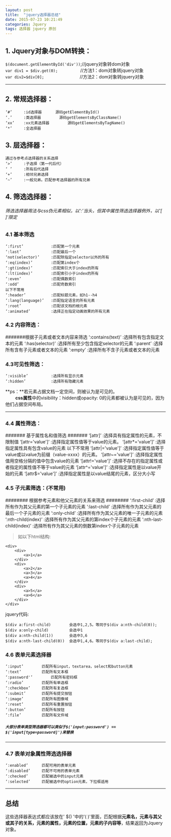 ```yaml
---
layout: post
title:  "jquery选择器总结"
date: 2015-07-23 10:21:49
categories: Jquery
tags: 选择器 jquery 原创
---
```

## 1. Jquery对象与DOM转换： ##
`$(document.getElementById('div'))`;//jquery对象转dom对象  
`var div1 = $div.get(0);`&nbsp;&nbsp;&nbsp;&nbsp;&nbsp;&nbsp;&nbsp;&nbsp;&nbsp;&nbsp;&nbsp;&nbsp;&nbsp;&nbsp;&nbsp;&nbsp;&nbsp;&nbsp;//方法1：dom对象转jquery对象<br/>
`var div2=$div[0];`&emsp;&emsp;&emsp;&emsp;&emsp;&emsp;&emsp;&emsp;//方法2：dom对象转jquery对象
***
## 2. 常规选择器： ##
	‘#’		:id选择器		源码getElementById()
	‘.’		:类选择器		 源码getElementsByClassName()
	‘xx’	:xx元素选择器	 	源码getElementsByTagName()
	‘*’		:全选择器
## 3. 层选择器： ##
	通过与参考点选择器的关系选择
	‘>’		:子选择（第一代后代）
	‘ ’		:所有后代选择
	‘+’		:相邻兄弟选择
	‘~’		:一般兄弟。匹配参考选择器的所有兄弟

## 4. 筛选选择器： ##
###### 筛选选择器用法与css伪元素相似，以‘:’当头，但其中属性筛选选择器例外，以'[ ]'限定 ######
### 4.1 基本筛选 ###
	‘:first’			:匹配第一个元素
	‘:last’				:匹配最后一个
	‘not(selector)’		:匹配除指定selector以外的所有
	‘:eq(index)’		:匹配第index个
	‘:gt(index)’		:匹配索引大于index的所有
	‘:lt(index)’		:匹配索引小于index的所有
	‘:even’				:匹配偶数索引
	‘:odd’				:匹配奇数索引
	以下不常用
	‘:header’			:匹配标题元素，如h1--h4
	‘:lang(language)’	:匹配指定语言的所有元素
	‘:root’				:匹配该文档的根元素
	‘:animated’			:选择正在指定动画效果的所有元素

### 4.2 内容筛选： ###
#######根据子元素或者文本内容来筛选
	‘:contains(text)’	:选择所有包含指定文本的元素
	‘:has(selector)’	:选择所有至少包含指定selector的元素
	‘:parent’			:选择所有含有子元素或者文本的元素
	‘:empty’			:选择所有不含子元素或者文本的元素

### 4.3可见性筛选： ###
	‘:visible’			:选择所有显示元素
	‘:hidden’			:选择所有隐藏元素
**ps：**若元素占据文档一定空间，则被认为是可见的。
<br>&nbsp;&nbsp;&nbsp;&nbsp;&nbsp;&nbsp;&nbsp;&nbsp;**css属性**中的visibility：hidden或opacity: 0的元素都被认为是可见的，因为他们占据空间布局。
***
### 4.4 属性筛选： ###
####### 基于属性名和值筛选 #######
	‘[attr]’			:选择具有指定属性的元素，不限制值
	‘[attr='value']’	:选择指定属性值等于value的元素。
	‘[attr*='value']’	:选择指定属性具有包含value的元素
	以下不常用
	‘[attr|='value']’	:选择指定属性值等于value或以value为前缀（value-xxxx）的元素。
	‘[attr~='value']’	:选择指定属性值用空格分隔的值中包含value的元素
	‘[attr!='value']’	:选择不存在的指定属性或者指定的属性值不等于value的元素
	‘[attr^='value']’	:选择指定属性是以value开始的元素
	‘[attr$='value']’	:选择指定属性是以value结尾的元素，区分大小写
### 4.5 子元素筛选：(不常用) ###
######## 根据参考元素和他父元素的关系来筛选 ########
	‘:first-child’				:选择所有作为其父元素的第一个子元素的元素
	‘:last-child’				:选择所有作为其父元素的最后一个子元素的元素
	‘:only-child’				:选择所有作为其父元素的唯一子元素的元素
	‘:nth-child(index)’			:选择所有作为其父元素的第index个子元素的元素
	‘:nth-last-child(index)’	:选择所有作为其父元素的倒数第index个子元素的元素
>如以下html结构:
>
	<div>
		<div>
			<a>1</a>
		</div>
		<div>
			<a>2</a>
			<a>3</a>
			<a>4</a>
		</div>
		<div>
			<a>5</a>
			<a>6</a>
		</div>
	</div>
jquery代码:
>
	$(div a:first-child)		会选中1,2,5。等同于$(div a:nth-child(0));
	$(div a:only-child)			会选中1
	$(div a:nth-child(1))		会选中3,6
	$(div a:nth-last-child(0))	会选中1,4,6。等同于$(div a:last-child);

### 4.6 表单元素选择器 ###
	‘:input’		匹配所有input，textarea，select和button元素
	‘:text’			匹配所有文本框
	‘:password'’		匹配所有密码框
	‘:radio’		匹配所有单选框
	‘:checkbox’		匹配所有复选框
	‘:submit’		匹配所有提交按钮
	‘:image’		匹配所有图像域
	‘:reset’		匹配所有重置按钮
	‘:button’		匹配所有按钮
	‘:file’			匹配所有文件域
##### `大部分表单类型筛选器都可以类似于$('input:password') == $('input[type=password]')来替换` #####
***
### 4.7 表单对象属性筛选选择器 ###
	‘:enabled’		匹配可用的表单元素
	‘:disabled’		匹配不可用的表单元素
	‘:checked’		匹配被选中的input元素
	‘:selected’		匹配被选中的option元素，下拉框适用
***
## 总结 ##
这些选择器表达式都应该放在' $() '中的'( )'里面，匹配根据**元素名，元素与其父或其子的关系，元素的属性，元素的位置，元素的子内容等**，结果返回为Jquery对象。